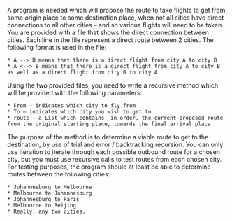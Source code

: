 A program is needed which will propose the route to take flights to get from some origin place to some destination place, when not all cities have direct connections to all other cities – and so various flights will need to be taken. 
You are provided with a file that shows the direct connection between cities. Each line in the file represent a direct route between 2 cities. The following format is used in the file:

	* A --> B means that there is a direct flight from city A to city B 
	* A <--> B means that there is a direct flight from city A to city B as well as a direct flight from city B to city A 

Using the two provided files, you need to write a recursive method which 
will be provided with the following parameters: 

	* From – indicates which city to fly from 
	* To – indicates which city you wish to get to 
	* route – a List which contains, in order, the current proposed route from the original starting place, towards the final arrival place. 

The purpose of the method is to determine a viable route to get to the destination, by use of trial and error / backtracking recursion. 
You can only use iteration to iterate through each possible outbound route for a chosen city, but you must use recursive calls to test routes from each chosen city. 
For testing purposes, the program should at least be able to determine routes between the following cities: 

	* Johannesburg to Melbourne 
	* Melbourne to Johannesburg 
	* Johannesburg to Paris 
	* Melbourne to Beijing 
	* Really, any two cities. 

